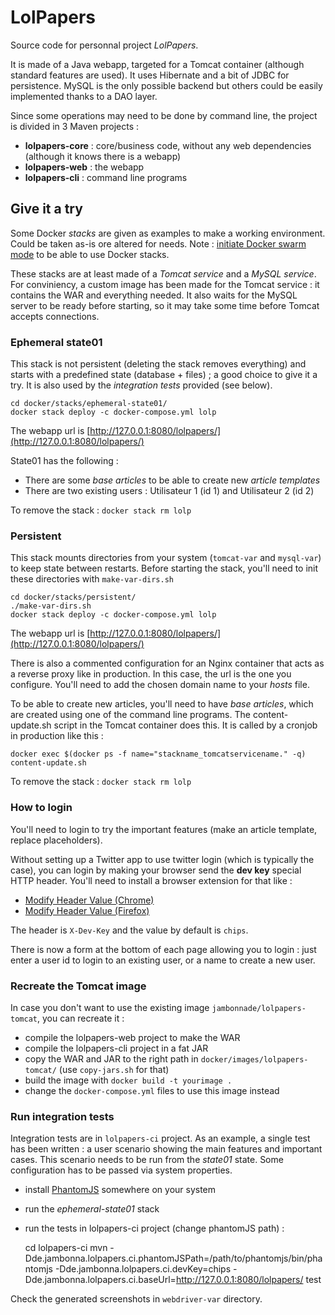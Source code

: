 # LolPapers

Source code for personnal project *LolPapers*.

It is made of a Java webapp, targeted for a Tomcat container (although standard features are used). It uses Hibernate and a bit of JDBC for persistence. MySQL is the only possible backend but others could be easily implemented thanks to a DAO layer.

Since some operations may need to be done by command line, the project is divided in 3 Maven projects :
* **lolpapers-core** : core/business code, without any web dependencies (although it knows there is a webapp)
* **lolpapers-web** : the webapp
* **lolpapers-cli** : command line programs

## Give it a try
Some Docker *stacks* are given as examples to make a working environment. Could be taken as-is ore altered for needs.
Note : [initiate Docker swarm mode](https://docs.docker.com/get-started/part3/#run-your-new-load-balanced-app) to be able to use Docker stacks.

These stacks are at least made of a *Tomcat service* and a *MySQL service*. For conviniency, a custom image has been made for the Tomcat service : it contains the WAR and everything needed. It also waits for the MySQL server to be ready before starting, so it may take some time before Tomcat accepts connections.


### Ephemeral state01
This stack is not persistent (deleting the stack removes everything) and starts with a predefined state (database + files) ; a good choice to give it a try. It is also used by the *integration tests* provided (see below).

	cd docker/stacks/ephemeral-state01/
	docker stack deploy -c docker-compose.yml lolp

The webapp url is [http://127.0.0.1:8080/lolpapers/](http://127.0.0.1:8080/lolpapers/)

State01 has the following :
* There are some *base articles* to be able to create new *article templates*
* There are two existing users : Utilisateur 1 (id 1) and Utilisateur 2 (id 2)

To remove the stack : `docker stack rm lolp`

### Persistent

This stack mounts directories from your system (`tomcat-var` and `mysql-var`) to keep state between restarts. Before starting the stack, you'll need to init these directories with `make-var-dirs.sh`

	cd docker/stacks/persistent/
	./make-var-dirs.sh
	docker stack deploy -c docker-compose.yml lolp

The webapp url is [http://127.0.0.1:8080/lolpapers/](http://127.0.0.1:8080/lolpapers/)

There is also a commented configuration for an Nginx container that acts as a reverse proxy like in production. In this case, the url is the one you configure. You'll need to add the chosen domain name to your *hosts* file.

To be able to create new articles, you'll need to have *base articles*, which are created using one of the command line programs. The content-update.sh script in the Tomcat container does this. It is called by a cronjob in production like this :

	docker exec $(docker ps -f name="stackname_tomcatservicename." -q) content-update.sh

To remove the stack : `docker stack rm lolp`

### How to login
You'll need to login to try the important features (make an article template, replace placeholders).

Without setting up a Twitter app to use twitter login (which is typically the case), you can login by making your browser send the **dev key** special HTTP header. You'll need to install a browser extension for that like :
* [Modify Header Value (Chrome)](https://chrome.google.com/webstore/detail/modify-header-value-http/cbdibdfhahmknbkkojljfncpnhmacdek?hl=fr)
* [Modify Header Value (Firefox)](https://addons.mozilla.org/en-US/firefox/addon/modify-header-value/)

The header is `X-Dev-Key` and the value by default is `chips`.

There is now a form at the bottom of each page allowing you to login : just enter a user id to login to an existing user, or a name to create a new user.

### Recreate the Tomcat image
In case you don't want to use the existing image `jambonnade/lolpapers-tomcat`, you can recreate it :
* compile the lolpapers-web project to make the WAR
* compile the lolpapers-cli project in a fat JAR
* copy the WAR and JAR to the right path in `docker/images/lolpapers-tomcat/` (use `copy-jars.sh` for that)
* build the image with `docker build -t yourimage .`
* change the `docker-compose.yml` files to use this image instead

### Run integration tests

Integration tests are in `lolpapers-ci` project. As an example, a single test has been written : a user scenario showing the main features and important cases. This scenario needs to be run from the *state01* state. Some configuration has to be passed via system properties.

* install [PhantomJS](http://phantomjs.org/) somewhere on your system
* run the *ephemeral-state01* stack
* run the tests in lolpapers-ci project (change phantomJS path) :


	cd lolpapers-ci
	mvn -Dde.jambonna.lolpapers.ci.phantomJSPath=/path/to/phantomjs/bin/phantomjs -Dde.jambonna.lolpapers.ci.devKey=chips -Dde.jambonna.lolpapers.ci.baseUrl=http://127.0.0.1:8080/lolpapers/ test

Check the generated screenshots in `webdriver-var` directory.